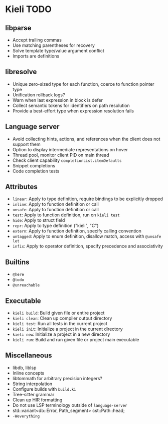 # Kieli TODO

## libparse
- Accept trailing commas
- Use matching parentheses for recovery
- Solve template type/value argument conflict
- Imports are definitions

## libresolve
- Unique zero-sized type for each function, coerce to function pointer type
- Unification rollback logs?
- Warn when last expression in block is defer
- Collect semantic tokens for identifiers on path resolution
- Provide a best-effort type when expression resolution fails

## Language server
- Avoid collecting hints, actions, and references when the client does not support them
- Option to display intermediate representations on hover
- Thread pool, monitor client PID on main thread
- Check client capability `completionList.itemDefaults`
- Snippet completions
- Code completion tests

## Attributes
- `linear`: Apply to type definition, require bindings to be explicitly dropped
- `inline`: Apply to function definition or call
- `unsafe`: Apply to function definition or call
- `test`: Apply to function definition, run on `kieli test`
- `hide`: Apply to struct field
- `repr`: Apply to type definition ("kieli", "C")
- `extern`: Apply to function definition, specify calling convention
- `untagged`: Apply to enum definition, disallow match, access with `@unsafe let`
- `infix`: Apply to operator definition, specify precedence and associativity

## Builtins
- `@here`
- `@todo`
- `@unreachable`

## Executable
- `kieli build`: Build given file or entire project
- `kieli clean`: Clean up compiler output directory
- `kieli test`: Run all tests in the current project
- `kieli init`: Initialize a project in the current directory
- `kieli new`: Initialize a project in a new directory
- `kieli run`: Build and run given file or project main executable

## Miscellaneous
- libdb, liblsp
- Inline concepts
- libtommath for arbitrary precision integers?
- String interpolation
- Configure builds with `build.ki`
- Tree-sitter grammar
- Clean up HIR formatting
- Do not use LSP terminology outside of `language-server`
- std::variant<db::Error, Path_segment> cst::Path::head;
- `-Weverything`
